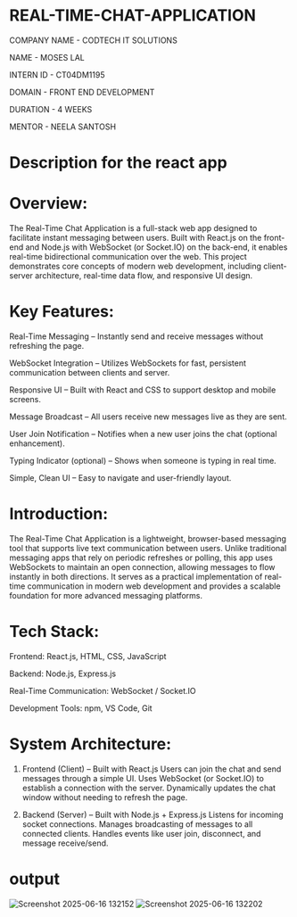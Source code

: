 # REAL-TIME-CHAT-APPLICATION

COMPANY NAME - CODTECH IT SOLUTIONS

NAME - MOSES LAL

INTERN ID - CT04DM1195

DOMAIN - FRONT END DEVELOPMENT

DURATION - 4 WEEKS

MENTOR - NEELA SANTOSH

# Description for the react app 

# Overview:

The Real-Time Chat Application is a full-stack web app designed to facilitate instant messaging between users. Built with React.js on the front-end and Node.js with WebSocket (or Socket.IO) on the back-end, it enables real-time bidirectional communication over the web. This project demonstrates core concepts of modern web development, including client-server architecture, real-time data flow, and responsive UI design.

# Key Features:
Real-Time Messaging – Instantly send and receive messages without refreshing the page.

WebSocket Integration – Utilizes WebSockets for fast, persistent communication between clients and server.

Responsive UI – Built with React and CSS to support desktop and mobile screens.

Message Broadcast – All users receive new messages live as they are sent.

User Join Notification – Notifies when a new user joins the chat (optional enhancement).

Typing Indicator (optional) – Shows when someone is typing in real time.

Simple, Clean UI – Easy to navigate and user-friendly layout.


# Introduction:
The Real-Time Chat Application is a lightweight, browser-based messaging tool that supports live text communication between users. Unlike traditional messaging apps that rely on periodic refreshes or polling, this app uses WebSockets to maintain an open connection, allowing messages to flow instantly in both directions.
It serves as a practical implementation of real-time communication in modern web development and provides a scalable foundation for more advanced messaging platforms.


# Tech Stack:
Frontend: React.js, HTML, CSS, JavaScript

Backend: Node.js, Express.js

Real-Time Communication: WebSocket / Socket.IO

Development Tools: npm, VS Code, Git


# System Architecture:
1. Frontend (Client) – Built with React.js
Users can join the chat and send messages through a simple UI.
Uses WebSocket (or Socket.IO) to establish a connection with the server.
Dynamically updates the chat window without needing to refresh the page.

2. Backend (Server) – Built with Node.js + Express.js
Listens for incoming socket connections.
Manages broadcasting of messages to all connected clients.
Handles events like user join, disconnect, and message receive/send.

# output 
![Screenshot 2025-06-16 132152](https://github.com/user-attachments/assets/c8a42a52-bef1-4b27-a5ae-bd8ca54cda6f)
![Screenshot 2025-06-16 132202](https://github.com/user-attachments/assets/c885fef6-7fe4-4e22-8d64-0a946b143b0e)


